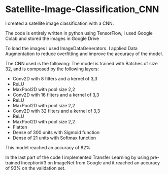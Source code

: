 # Satellite-Image-Classification_CNN

I created a satellite image classification with a CNN.

The code is entirely written in python using TensorFlow, I used Google Colab and stored the images in Google Drive

To load the images I used ImageDataGenerators. I applied Data Augmentation to reduce overfitting and improve the accuracy of the model.

The CNN used is the following: 
The model is trained with Batches of size 32, and is composed by the following layers:

- Conv2D with 8 filters and a kernel of 3,3
- ReLU
- MaxPool2D with pool size 2,2
- Conv2D with 16 filters and a kernel of 3,3
- ReLU
- MaxPool2D with pool size 2,2
- Conv2D with 32 filters and a kernel of 3,3
- ReLU
- MaxPool2D with pool size 2,2
- Flatten
- Dense of 300 units with Sigmoid function
- Dense of 21 units with Softmax function

This model reached an accuracy of 82%

In the last part of the code I implemented Transfer Learning by using pre-trained InceptionV3 on ImageNet from Google and it reached an accuracy of 93% on the validation set.
